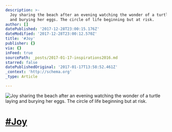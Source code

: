 ```yaml
---
description: >-
  Joy sharing the beach after an evening watching the wonder of a turtle laying
  and burying her eggs. The circle of life beginning but at risk.
author: []
datePublished: '2017-12-28T23:00:15.176Z'
dateModified: '2017-12-28T23:00:12.570Z'
title: '#Joy'
publisher: {}
via: {}
inFeed: true
sourcePath: _posts/2017-01-17-inspirations2016.md
starred: false
datePublishedOriginal: '2017-01-17T13:58:52.461Z'
_context: 'http://schema.org'
_type: Article

---
```

![Joy sharing the beach after an evening watching the wonder of a turtle laying and burying her eggs. The circle of life beginning but at risk.](https://the-grid-user-content.s3-us-west-2.amazonaws.com/a7ab24f0-8f26-4f5b-8dfb-bd99824b8e4d.jpg)

# [\#Joy][0]

[0]: https://twitter.com/#!/search?q=%23Inspirations2016